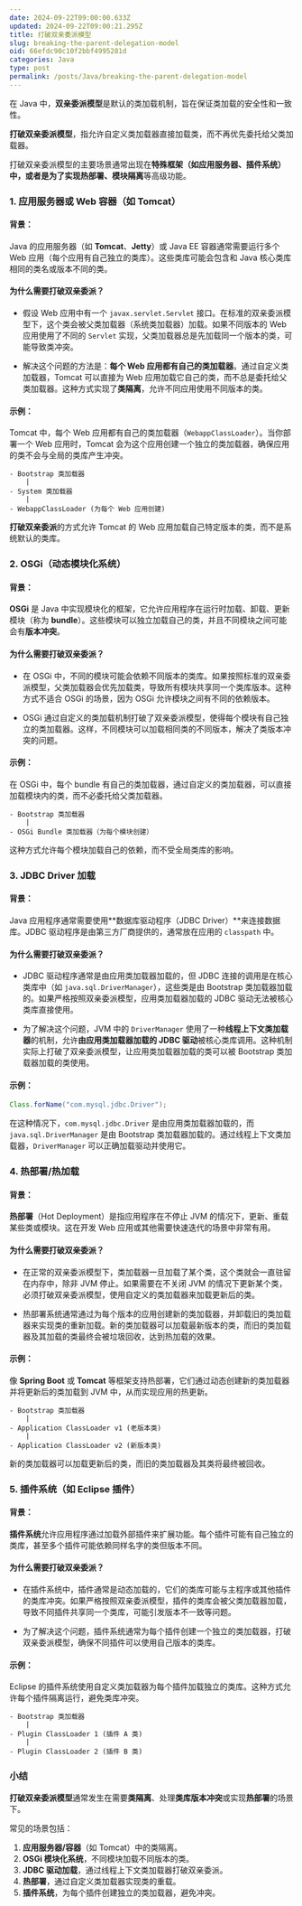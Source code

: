 ```yaml
---
date: 2024-09-22T09:00:00.633Z
updated: 2024-09-22T09:00:21.295Z
title: 打破双亲委派模型
slug: breaking-the-parent-delegation-model
oid: 66efdc90c10f2bbf4995281d
categories: Java
type: post
permalink: /posts/Java/breaking-the-parent-delegation-model
---
```



在 Java 中，**双亲委派模型**是默认的类加载机制，旨在保证类加载的安全性和一致性。

**打破双亲委派模型**，指允许自定义类加载器直接加载类，而不再优先委托给父类加载器。

打破双亲委派模型的主要场景通常出现在**特殊框架（如应用服务器、插件系统）**中，或者是为了实现**热部署、模块隔离**等高级功能。

### 1. **应用服务器或 Web 容器（如 Tomcat）**

#### 背景：
Java 的应用服务器（如 **Tomcat**、**Jetty**）或 Java EE 容器通常需要运行多个 Web 应用（每个应用有自己独立的类库）。这些类库可能会包含和 Java 核心类库相同的类名或版本不同的类。

#### 为什么需要打破双亲委派？
- 假设 Web 应用中有一个 `javax.servlet.Servlet` 接口。在标准的双亲委派模型下，这个类会被父类加载器（系统类加载器）加载。如果不同版本的 Web 应用使用了不同的 `Servlet` 实现，父类加载器总是先加载同一个版本的类，可能导致类冲突。
  
- 解决这个问题的方法是：**每个 Web 应用都有自己的类加载器**。通过自定义类加载器，Tomcat 可以直接为 Web 应用加载它自己的类，而不总是委托给父类加载器。这种方式实现了**类隔离**，允许不同应用使用不同版本的类。

#### 示例：
Tomcat 中，每个 Web 应用都有自己的类加载器（`WebappClassLoader`）。当你部署一个 Web 应用时，Tomcat 会为这个应用创建一个独立的类加载器，确保应用的类不会与全局的类库产生冲突。

```text
- Bootstrap 类加载器
    |
- System 类加载器
    |
- WebappClassLoader (为每个 Web 应用创建)
```

**打破双亲委派**的方式允许 Tomcat 的 Web 应用加载自己特定版本的类，而不是系统默认的类库。

### 2. **OSGi（动态模块化系统）**

#### 背景：
**OSGi** 是 Java 中实现模块化的框架，它允许应用程序在运行时加载、卸载、更新模块（称为 **bundle**）。这些模块可以独立加载自己的类，并且不同模块之间可能会有**版本冲突**。

#### 为什么需要打破双亲委派？
- 在 OSGi 中，不同的模块可能会依赖不同版本的类库。如果按照标准的双亲委派模型，父类加载器会优先加载类，导致所有模块共享同一个类库版本。这种方式不适合 OSGi 的场景，因为 OSGi 允许模块之间有不同的依赖版本。
  
- OSGi 通过自定义的类加载机制打破了双亲委派模型，使得每个模块有自己独立的类加载器。这样，不同模块可以加载相同类的不同版本，解决了类版本冲突的问题。

#### 示例：
在 OSGi 中，每个 bundle 有自己的类加载器，通过自定义的类加载器，可以直接加载模块内的类，而不必委托给父类加载器。

```text
- Bootstrap 类加载器
    |
- OSGi Bundle 类加载器（为每个模块创建）
```

这种方式允许每个模块加载自己的依赖，而不受全局类库的影响。

### 3. **JDBC Driver 加载**

#### 背景：
Java 应用程序通常需要使用**数据库驱动程序（JDBC Driver）**来连接数据库。JDBC 驱动程序是由第三方厂商提供的，通常放在应用的 `classpath` 中。

#### 为什么需要打破双亲委派？
- JDBC 驱动程序通常是由应用类加载器加载的，但 JDBC 连接的调用是在核心类库中（如 `java.sql.DriverManager`），这些类是由 Bootstrap 类加载器加载的。如果严格按照双亲委派模型，应用类加载器加载的 JDBC 驱动无法被核心类库直接使用。

- 为了解决这个问题，JVM 中的 `DriverManager` 使用了一种**线程上下文类加载器**的机制，允许**由应用类加载器加载的 JDBC 驱动**被核心类库调用。这种机制实际上打破了双亲委派模型，让应用类加载器加载的类可以被 Bootstrap 类加载器加载的类使用。

#### 示例：

```java
Class.forName("com.mysql.jdbc.Driver");
```

在这种情况下，`com.mysql.jdbc.Driver` 是由应用类加载器加载的，而 `java.sql.DriverManager` 是由 Bootstrap 类加载器加载的。通过线程上下文类加载器，`DriverManager` 可以正确加载驱动并使用它。

### 4. **热部署/热加载**

#### 背景：
**热部署**（Hot Deployment）是指应用程序在不停止 JVM 的情况下，更新、重载某些类或模块。这在开发 Web 应用或其他需要快速迭代的场景中非常有用。

#### 为什么需要打破双亲委派？
- 在正常的双亲委派模型下，类加载器一旦加载了某个类，这个类就会一直驻留在内存中，除非 JVM 停止。如果需要在不关闭 JVM 的情况下更新某个类，必须打破双亲委派模型，使用自定义的类加载器来加载更新后的类。

- 热部署系统通常通过为每个版本的应用创建新的类加载器，并卸载旧的类加载器来实现类的重新加载。新的类加载器可以加载最新版本的类，而旧的类加载器及其加载的类最终会被垃圾回收，达到热加载的效果。

#### 示例：
像 **Spring Boot** 或 **Tomcat** 等框架支持热部署，它们通过动态创建新的类加载器并将更新后的类加载到 JVM 中，从而实现应用的热更新。

```text
- Bootstrap 类加载器
    |
- Application ClassLoader v1 (老版本类)
    |
- Application ClassLoader v2 (新版本类)
```

新的类加载器可以加载更新后的类，而旧的类加载器及其类将最终被回收。

### 5. **插件系统（如 Eclipse 插件）**

#### 背景：
**插件系统**允许应用程序通过加载外部插件来扩展功能。每个插件可能有自己独立的类库，甚至多个插件可能依赖同样名字的类但版本不同。

#### 为什么需要打破双亲委派？
- 在插件系统中，插件通常是动态加载的，它们的类库可能与主程序或其他插件的类库冲突。如果严格按照双亲委派模型，插件的类库会被父类加载器加载，导致不同插件共享同一个类库，可能引发版本不一致等问题。

- 为了解决这个问题，插件系统通常为每个插件创建一个独立的类加载器，打破双亲委派模型，确保不同插件可以使用自己版本的类库。

#### 示例：
Eclipse 的插件系统使用自定义类加载器为每个插件加载独立的类库。这种方式允许每个插件隔离运行，避免类库冲突。

```text
- Bootstrap 类加载器
    |
- Plugin ClassLoader 1 (插件 A 类)
    |
- Plugin ClassLoader 2 (插件 B 类)
```

### 小结

**打破双亲委派模型**通常发生在需要**类隔离**、处理**类库版本冲突**或实现**热部署**的场景下。

常见的场景包括：
1. **应用服务器/容器**（如 Tomcat）中的类隔离。
2. **OSGi 模块化系统**，不同模块加载不同版本的类。
3. **JDBC 驱动加载**，通过线程上下文类加载器打破双亲委派。
4. **热部署**，通过自定义类加载器实现类的重载。
5. **插件系统**，为每个插件创建独立的类加载器，避免冲突。